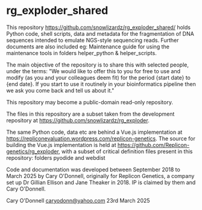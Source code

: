 # rg_exploder_shared
 
This repository https://github.com/snowlizardz/rg_exploder_shared/ holds Python code, shell scripts, data and metadata for the fragmentation of DNA sequences intended to emulate NGS-style sequencing reads. Further documents are also included eg: Maintenance guide for using the maintenance tools in folders helper_python & helper_scripts.

The main objective of the repository is to share this with selected people, under the terms: "We would like to offer this to you for free to use and modify (as you and your colleagues deem fit) for the  period {start date} to {end date}.  If you start to use it routinely in your bioinformatics pipeline then we ask you come back and tell us about it."

This repository may become a public-domain read-only repository.

The files in this repository are a subset taken from the development repository at https://github.com/snowlizardz/rg_exploder. 

The same Python code, data etc are behind a Vue.js implementation at https://repliconevaluation.wordpress.com/replicon-genetics. The source for building the Vue.js implementation is held at https://github.com/Replicon-genetics/rg_exploder, with a subset of critical definition files present in this repository: folders pyodide and webdist 

Code and documentation was developed between September 2018 to March 2025 by Cary O'Donnell, originally for Replicon Genetics, a company set up Dr Gillian Ellison and Jane Theaker in 2018. IP is claimed by them and Cary O'Donnell. 

Cary O'Donnell caryodonn@yahoo.com 23rd March 2025 
